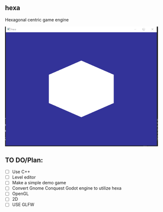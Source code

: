 ## hexa
Hexagonal centric game engine

![](https://github.com/finitesphere/hexa/blob/main/hexa_barebones.png)


## TO DO/Plan:
- [ ] Use C++
- [ ] Level editor
- [ ] Make a simple demo game
- [ ] Convert Gnome Conquest Godot engine to utilize hexa 
- [ ] OpenGL
- [ ] 2D
- [ ] USE GLFW

